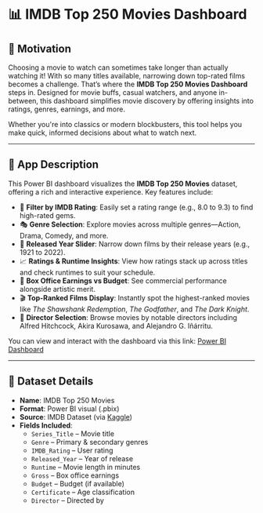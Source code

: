 # 📊 IMDB Top 250 Movies Dashboard

## 🎯 Motivation  
Choosing a movie to watch can sometimes take longer than actually watching it! With so many titles available, narrowing down top-rated films becomes a challenge. That’s where the **IMDB Top 250 Movies Dashboard** steps in. Designed for movie buffs, casual watchers, and anyone in-between, this dashboard simplifies movie discovery by offering insights into ratings, genres, earnings, and more.

Whether you're into classics or modern blockbusters, this tool helps you make quick, informed decisions about what to watch next.

---

## 📱 App Description  
This Power BI dashboard visualizes the **IMDB Top 250 Movies** dataset, offering a rich and interactive experience. Key features include:

- 🎯 **Filter by IMDB Rating**: Easily set a rating range (e.g., 8.0 to 9.3) to find high-rated gems.
- 🎭 **Genre Selection**: Explore movies across multiple genres—Action, Drama, Comedy, and more.
- 📅 **Released Year Slider**: Narrow down films by their release years (e.g., 1921 to 2022).
- 📈 **Ratings & Runtime Insights**: View how ratings stack up across titles and check runtimes to suit your schedule.
- 💸 **Box Office Earnings vs Budget**: See commercial performance alongside artistic merit.
- 🎬 **Top-Ranked Films Display**: Instantly spot the highest-ranked movies like *The Shawshank Redemption*, *The Godfather*, and *The Dark Knight*.
- 🎥 **Director Selection**: Browse movies by notable directors including Alfred Hitchcock, Akira Kurosawa, and Alejandro G. Iñárritu.

You can view and interact with the dashboard via this link:
[Power BI Dashboard](https://app.powerbi.com/links/ek1wP_ABYv?ctid=8f0319ae-4931-46f8-886f-cac55cf3ab0b&pbi_source=linkShare)

---

## 📂 Dataset Details  
- **Name**: IMDB Top 250 Movies  
- **Format**: Power BI visual (.pbix)  
- **Source**: IMDB Dataset (via [Kaggle](https://www.kaggle.com/datasets/rajugc/imdb-top-250-movies-dataset))    
- **Fields Included**:
  - `Series_Title` – Movie title  
  - `Genre` – Primary & secondary genres  
  - `IMDB_Rating` – User rating  
  - `Released_Year` – Year of release  
  - `Runtime` – Movie length in minutes  
  - `Gross` – Box office earnings  
  - `Budget` – Budget (if available)  
  - `Certificate` – Age classification  
  - `Director` – Directed by
